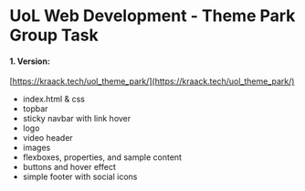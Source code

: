 # UoL Web Development - Theme Park Group Task

#### 1. Version:

   [https://kraack.tech/uol_theme_park/](https://kraack.tech/uol_theme_park/)

   - index.html & css
   - topbar
   - sticky navbar with link hover
   - logo
   - video header
   - images
   - flexboxes, properties, and sample content
   - buttons and hover effect
   - simple footer with social icons

<br />



